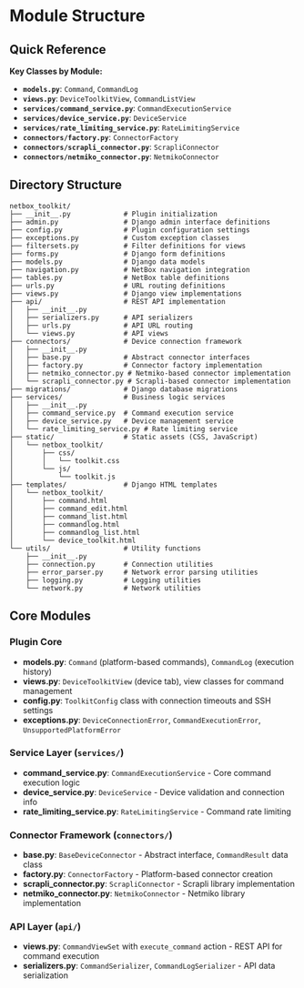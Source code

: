 # Module Structure

## Quick Reference

**Key Classes by Module:**

- **`models.py`**: `Command`, `CommandLog` 
- **`views.py`**: `DeviceToolkitView`, `CommandListView`
- **`services/command_service.py`**: `CommandExecutionService`
- **`services/device_service.py`**: `DeviceService`
- **`services/rate_limiting_service.py`**: `RateLimitingService`
- **`connectors/factory.py`**: `ConnectorFactory`
- **`connectors/scrapli_connector.py`**: `ScrapliConnector`
- **`connectors/netmiko_connector.py`**: `NetmikoConnector`

## Directory Structure

```
netbox_toolkit/
├── __init__.py             # Plugin initialization
├── admin.py                # Django admin interface definitions
├── config.py               # Plugin configuration settings
├── exceptions.py           # Custom exception classes
├── filtersets.py           # Filter definitions for views
├── forms.py                # Django form definitions
├── models.py               # Django data models
├── navigation.py           # NetBox navigation integration
├── tables.py               # NetBox table definitions
├── urls.py                 # URL routing definitions
├── views.py                # Django view implementations
├── api/                    # REST API implementation
│   ├── __init__.py
│   ├── serializers.py      # API serializers
│   ├── urls.py             # API URL routing
│   └── views.py            # API views
├── connectors/             # Device connection framework
│   ├── __init__.py
│   ├── base.py             # Abstract connector interfaces
│   ├── factory.py          # Connector factory implementation
│   ├── netmiko_connector.py # Netmiko-based connector implementation
│   └── scrapli_connector.py # Scrapli-based connector implementation
├── migrations/             # Django database migrations
├── services/               # Business logic services
│   ├── __init__.py
│   ├── command_service.py  # Command execution service
│   ├── device_service.py   # Device management service
│   └── rate_limiting_service.py # Rate limiting service
├── static/                 # Static assets (CSS, JavaScript)
│   └── netbox_toolkit/
│       ├── css/
│       │   └── toolkit.css
│       └── js/
│           └── toolkit.js
├── templates/              # Django HTML templates
│   └── netbox_toolkit/
│       ├── command.html
│       ├── command_edit.html
│       ├── command_list.html
│       ├── commandlog.html
│       ├── commandlog_list.html
│       └── device_toolkit.html
└── utils/                  # Utility functions
    ├── __init__.py
    ├── connection.py       # Connection utilities
    ├── error_parser.py     # Network error parsing utilities
    ├── logging.py          # Logging utilities
    └── network.py          # Network utilities
```

## Core Modules

### Plugin Core

- **models.py**: `Command` (platform-based commands), `CommandLog` (execution history)
- **views.py**: `DeviceToolkitView` (device tab), view classes for command management
- **config.py**: `ToolkitConfig` class with connection timeouts and SSH settings
- **exceptions.py**: `DeviceConnectionError`, `CommandExecutionError`, `UnsupportedPlatformError`

### Service Layer (`services/`)

- **command_service.py**: `CommandExecutionService` - Core command execution logic
- **device_service.py**: `DeviceService` - Device validation and connection info
- **rate_limiting_service.py**: `RateLimitingService` - Command rate limiting

### Connector Framework (`connectors/`)

- **base.py**: `BaseDeviceConnector` - Abstract interface, `CommandResult` data class
- **factory.py**: `ConnectorFactory` - Platform-based connector creation
- **scrapli_connector.py**: `ScrapliConnector` - Scrapli library implementation
- **netmiko_connector.py**: `NetmikoConnector` - Netmiko library implementation

### API Layer (`api/`)

- **views.py**: `CommandViewSet` with `execute_command` action - REST API for command execution
- **serializers.py**: `CommandSerializer`, `CommandLogSerializer` - API data serialization

